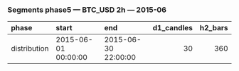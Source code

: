 ### Segments phase5 — BTC_USD 2h — 2015-06

| phase        | start               | end                 |   d1_candles |   h2_bars |
|:-------------|:--------------------|:--------------------|-------------:|----------:|
| distribution | 2015-06-01 00:00:00 | 2015-06-30 22:00:00 |           30 |       360 |